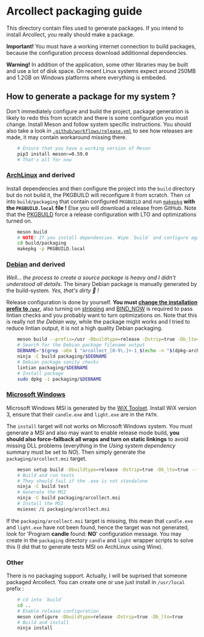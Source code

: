 # Arcollect packaging guide

This directory contain files used to generate packages. If you intend to install Arcollect, you really should make a package.

**Important!** You must have a working internet connection to build packages, because the configuration process download additionnal dependencies.

**Warning!** In addition of the application, some other libraries may be built and use a lot of disk space. On recent Linux systems expect around 250MB and 1.2GB on Windows platforms where everything is embeded.

## How to generate a package for my system ?
Don't immediately configure and build the project, package generation is likely to redo this from scratch and there is some configuration you must change. Install Meson and follow system specific instructions. You should also take a look in [`.github/workflows/release.yml`](https://github.com/DevilishSpirits/arcollect/blob/master/.github/workflows/release.yml) to see how releases are made, it may contain workaround missing there.
```sh
	# Ensure that you have a working version of Meson
	pip3 install meson>=0.59.0
	# That's all for now
```

### [ArchLinux](https://archlinux.org/) and derived
Install dependencies and then configure the project into the `build` directory but do not build it, the PKGBUILD will reconfigure it from scratch. Then `cd` into `build/packaging` that contain configured `PKGBUILD` and run [`makepkg`](https://man.archlinux.org/man/makepkg.8) **with the `PKGBUILD.local` file !** Else you will download a release from GitHub. Note that the [PKGBUILD](https://github.com/DevilishSpirits/arcollect/blob/master/packaging/PKGBUILD.in#L15) force a release configuration with LTO and optimizations turned on.

```sh
	meson build
	# NOTE! If you install dependencies. Wipe `build` and configure again to get correct dependencies listing.
	cd build/packaging
	makepkg -p PKGBUILD.local
```

### [Debian](https://www.debian.org/) and derived
*Well... the process to create a source package is heavy and I didn't understood all details.* The binary Debian package is manually generated by the build-system. *Yes, that's dirty 🙈️ !*

Release configuration is done by yourself. **You must [change the installation prefix to `/usr`](https://lintian.debian.org/tags/dir-in-usr-local)**, also turning on [stripping](https://lintian.debian.org/tags/unstripped-binary-or-object) and [BIND_NOW](https://lintian.debian.org/tags/hardening-no-bindnow) is required to pass lintian checks and you probably want to turn optimizations on. Note that this is really not *the Debian way*, while the package might works and I tried to reduce lintian output, it is not a high quality Debian packaging.

```sh
	meson build --prefix=/usr -Dbuildtype=release -Dstrip=true -Db_lto=true -Dunity=on -Dcpp_link_args='-z now'
	# Search for the Debian package filename output
	DEBNAME="$(grep -oEm 1 "arcollect_[0-9\.]+-1_$(echo -n "$(dpkg-architecture -q DEB_HOST_ARCH)").deb" build/build.ninja)"
	ninja -C build packaging/$DEBNAME
	# Debian package sanity checks
	lintian packaging/$DEBNAME
	# Install package
	sudo dpkg -i packaging/$DEBNAME
```

### [Microsoft Windows](https://www.microsoft.com/windows)
Microsoft Windows MSI is generated by the [WiX Toolset](https://wixtoolset.org/). Install WiX version 3, ensure that their `candle.exe` and `light.exe` are in the `PATH`.

The `install` target will not works on Microsoft Windows system. You must generate a MSI and also may want to enable release mode build, **you should also force-fallback all wraps and turn on static linkings** to avoid missing DLL problems (everything in the *Using system dependency* summary must be set to *NO*). Then simply generate the `packaging/arcollect.msi` target.

```sh
	meson setup build -Dbuildtype=release -Dstrip=true -Db_lto=true --force-fallback-for=freetype2,fmt,bzip2,giflib,libpng,Imath,inih,lcms2,libcurl,libjpeg,libtiff,OpenImageIO,rapidjson,robin-map,roboto,sdl2,freetype2,harfbuzz,sqlite3,zlib -Denable_webextension=false -Dcpp_link_args=-static -Dc_link_args=-static
	# Build and run tests
	# They should fail if the .exe is not standalone
	ninja -C build test
	# Generate the MSI
	ninja -C build packaging/arcollect.msi
	# Install the MSI
	msiexec /i packaging/arcollect.msi
```

If the `packaging/arcollect.msi` target is missing, this mean that `candle.exe` and `light.exe` have not been found, hence the target was not generated, look for 'Program **candle** found: **NO**' configuration message. You may create in the `packaging` directory `candle` and `light` wrapper scripts to solve this (I did that to generate tests MSI on ArchLinux using Wine).

### Other
There is no packaging support. Actually, I will be suprised that someone packaged Arcollect. You can create one or use just install in `/usr/local` prefix :

```sh
	# cd into `build`
	cd ..
	# Enable release configuration
	meson configure -Dbuildtype=release -Dstrip=true -Db_lto=true
	# Build and install
	ninja install
```
